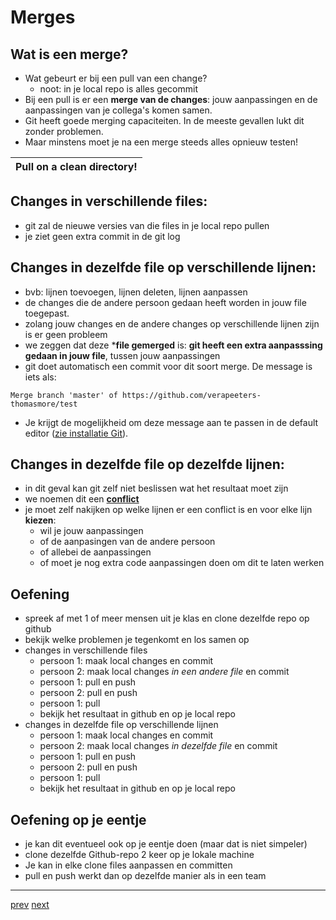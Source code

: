 # Merges

## Wat is een merge? 
* Wat gebeurt er bij een pull van een change?
  * noot: in je local repo is alles gecommit
* Bij een pull is er een **merge van de changes**: jouw aanpassingen en de aanpassingen van je collega's komen samen.  
* Git heeft goede merging capaciteiten. In de meeste gevallen lukt dit zonder problemen.
* Maar minstens moet je na een merge steeds alles opnieuw testen!

| Pull on a clean directory! |
|---|

## Changes in verschillende files: 
* git zal de nieuwe versies van die files in je local repo pullen
* je ziet geen extra commit in de git log 

## Changes in dezelfde file op verschillende lijnen: 
* bvb: lijnen toevoegen, lijnen deleten, lijnen aanpassen
* de changes die de andere persoon gedaan heeft worden in jouw file toegepast.
* zolang jouw changes en de andere changes op verschillende lijnen zijn is er geen probleem 
* we zeggen dat deze ***file gemerged** is: **git heeft een extra aanpasssing gedaan in jouw file**, tussen jouw aanpassingen  
* git doet automatisch een commit voor dit soort merge. De message is iets als:
```
Merge branch 'master' of https://github.com/verapeeters-thomasmore/test
```
* Je krijgt de mogelijkheid om deze message aan te passen in de default editor ([zie installatie Git](../01_getting_started/02_installeer_git.md)).

## Changes in dezelfde file op dezelfde lijnen:
* in dit geval kan git zelf niet beslissen wat het resultaat moet zijn
* we noemen dit een [**conflict**](03_conflicten.md) 
* je moet zelf nakijken op welke lijnen er een conflict is en voor elke lijn **kiezen**:  
  * wil je jouw aanpassingen
  * of de aanpasingen van de andere persoon
  * of allebei de aanpassingen  
  * of moet je nog extra code aanpassingen doen om dit te laten werken    


## Oefening 
* spreek af met 1 of meer mensen uit je klas en clone dezelfde repo op github
* bekijk welke problemen je tegenkomt en los samen op
* changes in verschillende files  
  * persoon 1: maak local changes en commit 
  * persoon 2: maak local changes _in een andere file_ en commit 
  * persoon 1: pull en push   
  * persoon 2: pull en push  
  * persoon 1: pull 
  * bekijk het resultaat in github en op je local repo 
* changes in dezelfde file op verschillende lijnen 
  * persoon 1: maak local changes en commit
  * persoon 2: maak local changes _in dezelfde file_ en commit
  * persoon 1: pull en push
  * persoon 2: pull en push
  * persoon 1: pull
  * bekijk het resultaat in github en op je local repo
  
## Oefening op je eentje 
* je kan dit eventueel ook op je eentje doen (maar dat is niet simpeler)
* clone dezelfde Github-repo 2 keer op je lokale machine 
* Je kan in elke clone files aanpassen en committen
* pull en push werkt dan op dezelfde manier als in een team 

---
[prev](01_simpele_workflow.md)
[next](03_conflicten.md)

